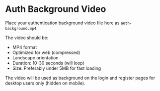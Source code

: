 # Auth Background Video

Place your authentication background video file here as `auth-background.mp4`.

The video should be:
- MP4 format
- Optimized for web (compressed)
- Landscape orientation
- Duration: 10-30 seconds (will loop)
- Size: Preferably under 5MB for fast loading

The video will be used as background on the login and register pages for desktop users only (hidden on mobile).
